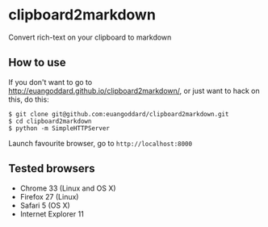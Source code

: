 clipboard2markdown
==================

Convert rich-text on your clipboard to markdown

## How to use

If you don't want to go to http://euangoddard.github.io/clipboard2markdown/, or
just want to hack on this, do this:

    $ git clone git@github.com:euangoddard/clipboard2markdown.git
    $ cd clipboard2markdown
    $ python -m SimpleHTTPServer

Launch favourite browser, go to `http://localhost:8000`


## Tested browsers

* Chrome 33 (Linux and OS X)
* Firefox 27 (Linux)
* Safari 5 (OS X)
* Internet Explorer 11
